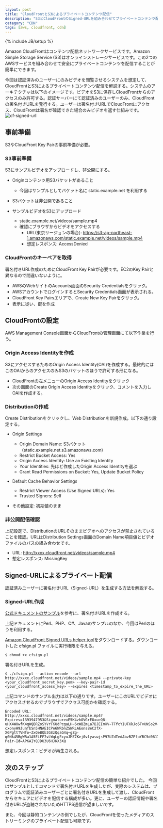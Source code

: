 ```yaml
---
layout: post
title: "CloudFrontとS3によるプライベートコンテンツ配信"
description: "S3とCloudFrontのSigned-URLを組み合わせてプライベートコンテンツ配信"
category: "CDN"
tags: [aws, cloudfront, cdn]
---
```

{% include JB/setup %}

Amazon CloudFrontはコンテンツ配信ネットワークサービスです。Amazon Simple Storage Service (S3)はオンラインストレージサービスです。この2つのAWSサービスを組み合わせて安全にプライベートコンテンツを配信することが簡単にできます。

今回は認証済みのユーザーにのみビデオを閲覧させるシステムを想定して、CloudFrontとS3によるプライベートコンテンツ配信を解説する。システムのアーキテクチャは以下のイメージです。ビデオをS3に保存しCloudFrontからのアクセスのみ許可する。認証サーバーにて認証済みのユーザーのみ、CloudFrontの署名付きURLを発行する。ユーザーは署名付きURLでCloudFrontにアクセス、CloudFrontは署名が確認できた場合のみビデオを返す仕組みです。
![cf-signed-url](https://s3-ap-northeast-1.amazonaws.com/static.uprush.net/images/cf_signedURL.jpg)

## 事前準備
S3やCloudFront Key Pairの事前準備が必要。

### S3事前準備
S3にサンプルビデオをアップロードし、非公開にする。

- Originコンテンツ用S3バケットがあること
  - 今回はサンプルとしてバケット名に static.example.net を利用する
- S3バケットは非公開であること

- サンプルビデオをS3にアップロード
  - static.example.net/videos/sample.mp4
  - 確認にブラウザからビデオをアクセスする
    - URL(東京リージョンの場合): https://s3-ap-northeast-1.amazonaws.com/static.example.net/videos/sample.mp4
    - 想定レスポンス: AccessDenied

### CloudFrontのキーペアを取得
署名付きURL作成のためにCloudFront Key Pairが必要です。EC2のKey Pairと異なるので間違いないように。

- AWSのWebサイトのAccounts画面のSecurity Credentialsをクリック。
- AWSアカウントでログインするとSecurity Credentials画面が表示される。
- CloudFront Key Pairsエリアで、Create New Key Pairをクリック。
- 表示に従い、鍵を作成

## CloudFrontの設定
AWS Management Console画面からCloudFrontの管理画面にて以下作業を行う。

### Origin Access Identityを作成
S3にアクセスするためのOrigin Access Identity(OAI)を作成する。最終的にはこのOAIからのアクセスのみS3のバケットのほうで許可する形になる。

- CloudFrontの左メニューのOrigin Access Identityをクリック
- 次の画面のCreate Origin Access Identityをクリック、コメントを入力しOAIを作成する。

### Distributionの作成
Create Distributionをクリックし、Web Distributionを新規作成。以下の通り設定する。

- Origin Settings
  - Origin Domain Name: S3バケット（static.example.net.s3.amazonaws.com）
  - Restrict Bucket Access: Yes
  - Origin Access Identity: Use an Existing Identity
  - Your Identities: 先ほど作成したOrigin Access Identityを選ぶ
  - Grant Read Permissions on Bucket: Yes, Update Bucket Policy
- Default Cache Behavior Settings
  - Restrict Viewer Access (Use Signed URLs): Yes
  - Trusted Signers: Self

- その他設定: 初期値のまま

### 非公開配信確認
上記設定で、DistributionのURLそのままビデオへのアクセスが禁止されていることを確認。URLはDistribution Settings画面のDomain Name項目値とビデオファイルのパスの組み合わせです。

- URL: http://xxxx.cloudfront.net/videos/sample.mp4
- 想定レスポンス: MissingKey

## Signed-URLによるプライベート配信
認証済みユーザーに署名付きURL（Signed-URL）を生成する方法を解説する。

### Signed-URL作成
[公式ドキュメントのサンプル](http://docs.aws.amazon.com/AmazonCloudFront/latest/DeveloperGuide/PrivateCFSignatureCodeAndExamples.html)を参考に、署名付きURLを作成する。

上記ドキュメントにPerl、PHP、C#、Javaのサンプルのなか、今回はPerlのほうを利用する。

[Amazon CloudFront Signed URLs helper tool](http://aws.amazon.com/code/3052?_encoding=UTF8&jiveRedirect=1)をダウンロードする。ダウンコートした cfsign.pl ファイルに実行権限を与える。

    $ chmod +x cfsign.pl

署名付きURLを生成。

    $ ./cfsign.pl --action encode --url http://xxxx.cloudfront.net/videos/sample.mp4 --private-key <your_cloudfront_secret_key.pem> --key-pair-id <your_cloudfront_access_key> --expires <timestamp_to_expire_the_URL>

上記コマンドのサンプル出力は以下の通りです。ユーザーにこのURLでビデオにアクセスさせるのでブラウザでアクセス可能かを確認する。

    Encoded URL:
    http://xxxx.cloudfront.net/videos/sample.mp4?Expires=1393947953&Signature=E5K4zhOVGrEOxueQ8-uHX4WOwfK4qWQBRZoSYVrTKUdPcgaLH~6xWBZmLa7BJEImXV~TFfcYIUFXkJo6TvUNSo2V-cxonyH9JunfbSn5HNAEICPe6WRbnZSWRLAEonsBeC2fX-X6PgttTVHfo~ZxQeBQb3G8zQqaG4q~gZg-q0Nk45RgWRa1A5ELFF7vLWqLgEcyuJMZ7Kej0vlyaswjsP97UZdTedAbzBZFfpYRC5d0617fSun1kTITfQMBjsmXiu3aY0hBHRVAWBzGzwpnYe0XllxeKwqcSCk36pBVjraYiScJ3jX8FskehqYs9eJAMk5c6FyfHoSRE1jV0En69A__&Key-Pair-Id=APKAIYQJDU3U6HJKX3XQ

想定レスポンス：ビデオが再生される。

## 次のステップ
CloudFrontとS3によるプライベートコンテンツ配信の簡単な紹介でした。
今回はサンプルとしてコマンドで署名付きURLを生成したが、実際のシステムは、プログラムで認証済みユーザーごとに署名付きURLを生成して渡し、CloudFrontからセキュアにビデオを配信する構成が多い。更に、ユーザーの認証情報や署名付きURLが盗聴されないためHTTPS通信が望ましいです。

また、今回は静的コンテンツの例でしたが、CloudFrontを使ったメディアのストリーミングのプライベート配信も可能です。
